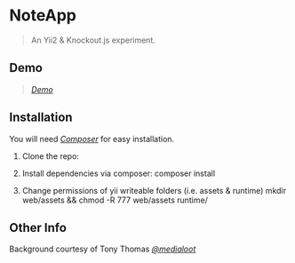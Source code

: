 NoteApp
======================

> An Yii2 & Knockout.js experiment. 

Demo
-------------------
> _[Demo](http://noxstyle.info/demo/noteapp/web/)_

Installation
-------------------

You will need _[Composer](http://getcomposer.org/)_ for easy installation.

1. Clone the repo:

2. Install dependencies via composer:
        composer install

3. Change permissions of yii writeable folders (i.e. assets & runtime)
        mkdir web/assets && chmod -R 777 web/assets runtime/

Other Info
-------------------

Background courtesy of Tony Thomas _[@medialoot](http://medialoot.com/)_